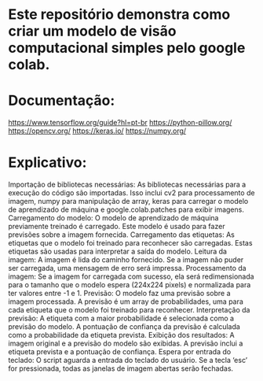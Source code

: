 # Este repositório demonstra como criar um modelo de visão computacional simples pelo google colab.

# Documentação:
https://www.tensorflow.org/guide?hl=pt-br
https://python-pillow.org/
https://opencv.org/
https://keras.io/
https://numpy.org/

# Explicativo:
Importação de bibliotecas necessárias: As bibliotecas necessárias para a execução do código são importadas. Isso inclui cv2 para processamento de imagem, numpy para manipulação de array, keras para carregar o modelo de aprendizado de máquina e google.colab.patches para exibir imagens.
Carregamento do modelo: O modelo de aprendizado de máquina previamente treinado é carregado. Este modelo é usado para fazer previsões sobre a imagem fornecida.
Carregamento das etiquetas: As etiquetas que o modelo foi treinado para reconhecer são carregadas. Estas etiquetas são usadas para interpretar a saída do modelo.
Leitura da imagem: A imagem é lida do caminho fornecido. Se a imagem não puder ser carregada, uma mensagem de erro será impressa.
Processamento da imagem: Se a imagem for carregada com sucesso, ela será redimensionada para o tamanho que o modelo espera (224x224 pixels) e normalizada para ter valores entre -1 e 1.
Previsão: O modelo faz uma previsão sobre a imagem processada. A previsão é um array de probabilidades, uma para cada etiqueta que o modelo foi treinado para reconhecer.
Interpretação da previsão: A etiqueta com a maior probabilidade é selecionada como a previsão do modelo. A pontuação de confiança da previsão é calculada como a probabilidade da etiqueta prevista.
Exibição dos resultados: A imagem original e a previsão do modelo são exibidas. A previsão inclui a etiqueta prevista e a pontuação de confiança.
Espera por entrada do teclado: O script aguarda a entrada do teclado do usuário. Se a tecla ‘esc’ for pressionada, todas as janelas de imagem abertas serão fechadas.
